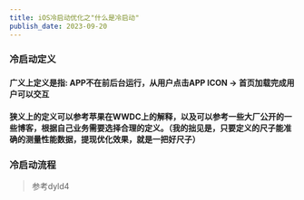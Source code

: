 ```yaml
---
title: iOS冷启动优化之"什么是冷启动"
publish_date: 2023-09-20
---
```


### 冷启动定义

#### 广义上定义是指: APP不在前后台运行，从用户点击APP ICON -> 首页加载完成用户可以交互

#### 狭义上的定义可以参考苹果在WWDC上的解释，以及可以参考一些大厂公开的一些博客，根据自己业务需要选择合理的定义。（我的拙见是，只要定义的尺子能准确的测量性能数据，提现优化效果，就是一把好尺子）

### 冷启动流程 
> 参考dyld4
